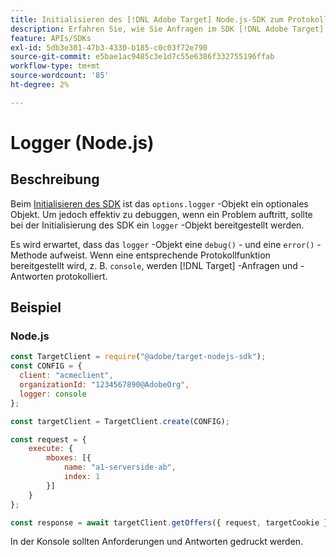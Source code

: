 ```yaml
---
title: Initialisieren des [!DNL Adobe Target] Node.js-SDK zum Protokollieren von Anforderungen
description: Erfahren Sie, wie Sie Anfragen im SDK [!DNL Adobe Target] Node.js protokollieren.
feature: APIs/SDKs
exl-id: 5db3e301-47b3-4330-b185-c0c03f72e790
source-git-commit: e5bae1ac9485c3e1d7c55e6386f332755196ffab
workflow-type: tm+mt
source-wordcount: '85'
ht-degree: 2%

---
```


# Logger (Node.js)

## Beschreibung

Beim [ Initialisieren des SDK](initialize-sdk.md) ist das `options.logger` -Objekt ein optionales Objekt. Um jedoch effektiv zu debuggen, wenn ein Problem auftritt, sollte bei der Initialisierung des SDK ein `logger` -Objekt bereitgestellt werden.

Es wird erwartet, dass das `logger` -Objekt eine `debug()` - und eine `error()` -Methode aufweist. Wenn eine entsprechende Protokollfunktion bereitgestellt wird, z. B. `console`, werden [!DNL Target] -Anfragen und -Antworten protokolliert.

## Beispiel

### Node.js

```js {line-numbers="true"}
const TargetClient = require("@adobe/target-nodejs-sdk");
const CONFIG = {
  client: "acmeclient",
  organizationId: "1234567890@AdobeOrg",
  logger: console
};

const targetClient = TargetClient.create(CONFIG);

const request = {
    execute: {
        mboxes: [{
            name: "a1-serverside-ab",
            index: 1
        }]
    }
};

const response = await targetClient.getOffers({ request, targetCookie });
```

In der Konsole sollten Anforderungen und Antworten gedruckt werden.
